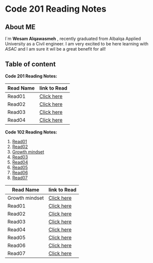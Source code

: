 # Code 201 Reading Notes

## About ME

I`m **Wesam Alqawasmeh** , recently graduated from Albalqa Applied University as a Civil engineer.
I am very excited to be here learning with *ASAC* and I am sure it wil be a great benefit for all!

## Table of content 

**Code 201 Reading Notes:**

Read Name  | link to Read
------------ | -------------
Read01 | [Click here](https://wesam-alqawasmeh.github.io/reading-notes/class-01)
Read02 | [Click here](https://wesam-alqawasmeh.github.io/reading-notes/class-02)
Read03 | [Click here](https://wesam-alqawasmeh.github.io/reading-notes/class-03)
Read04 | [Click here](https://wesam-alqawasmeh.github.io/reading-notes/class-04)




**Code 102 Reading Notes:**

1. [Read01](https://wesam-alqawasmeh.github.io/reading-notes/Read01)
2. [Read02](https://wesam-alqawasmeh.github.io/reading-notes/Read02)
3. [Growth mindset](https://wesam-alqawasmeh.github.io/reading-notes/Growth-mindset)
4. [Read03](https://wesam-alqawasmeh.github.io/reading-notes/read03)
5. [Read04](https://wesam-alqawasmeh.github.io/reading-notes/read04)
6. [Read05](https://wesam-alqawasmeh.github.io/reading-notes/read05)
7. [Read06](https://wesam-alqawasmeh.github.io/reading-notes/read06)
8. [Read07](https://wesam-alqawasmeh.github.io/reading-notes/read07)



Read Name  | link to Read
------------ | -------------
Growth mindset | [Click here](https://wesam-alqawasmeh.github.io/reading-notes/Growth-mindset)
Read01 | [Click here](https://wesam-alqawasmeh.github.io/reading-notes/Read01)
Read02 | [Click here](https://wesam-alqawasmeh.github.io/reading-notes/Read02)
| Read03 | [Click here](https://wesam-alqawasmeh.github.io/reading-notes/read03)|
| Read04 | [Click here](https://wesam-alqawasmeh.github.io/reading-notes/read04)|
| Read05 | [Click here](https://wesam-alqawasmeh.github.io/reading-notes/read05) |
| Read06 | [Click here](https://wesam-alqawasmeh.github.io/reading-notes/read06) 
| Read07 | [Click here](https://wesam-alqawasmeh.github.io/reading-notes/read07)








